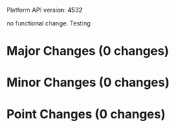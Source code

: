 Platform API version: 4532


no functional change. Testing

# Major Changes (0 changes)


# Minor Changes (0 changes)


# Point Changes (0 changes)
